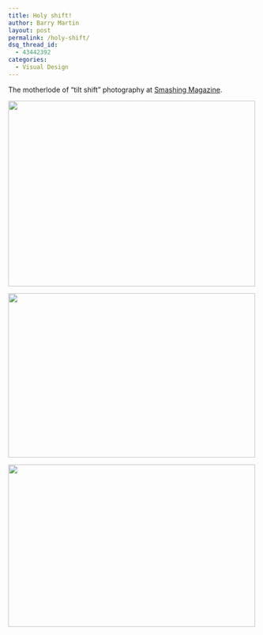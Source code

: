 ```yaml
---
title: Holy shift!
author: Barry Martin
layout: post
permalink: /holy-shift/
dsq_thread_id:
  - 43442392
categories:
  - Visual Design
---
```

The motherlode of &#8220;tilt shift&#8221; photography at [Smashing Magazine][1].

[<img class="alignnone size-medium wp-image-746" title="bus" src="http://hypenotic.com/wordpress/wp-content/uploads/2008/12/bus.jpg" alt="" width="500" height="375" />][2]

[<img class="alignnone size-medium wp-image-747" title="tennis" src="http://hypenotic.com/wordpress/wp-content/uploads/2008/12/tennis.jpg" alt="" width="500" height="332" />][3]

[<img class="alignleft size-full wp-image-745" title="baldheretic_2" src="http://hypenotic.com/wordpress/wp-content/uploads/2008/12/baldheretic_2.jpg" alt="" width="500" height="328" />][4]

 [1]: http://www.smashingmagazine.com/2008/11/16/beautiful-examples-of-tilt-shift-photography/
 [2]: http://hypenotic.com/wordpress/wp-content/uploads/2008/12/bus.jpg
 [3]: http://hypenotic.com/wordpress/wp-content/uploads/2008/12/tennis.jpg
 [4]: http://hypenotic.com/wordpress/wp-content/uploads/2008/12/baldheretic_2.jpg